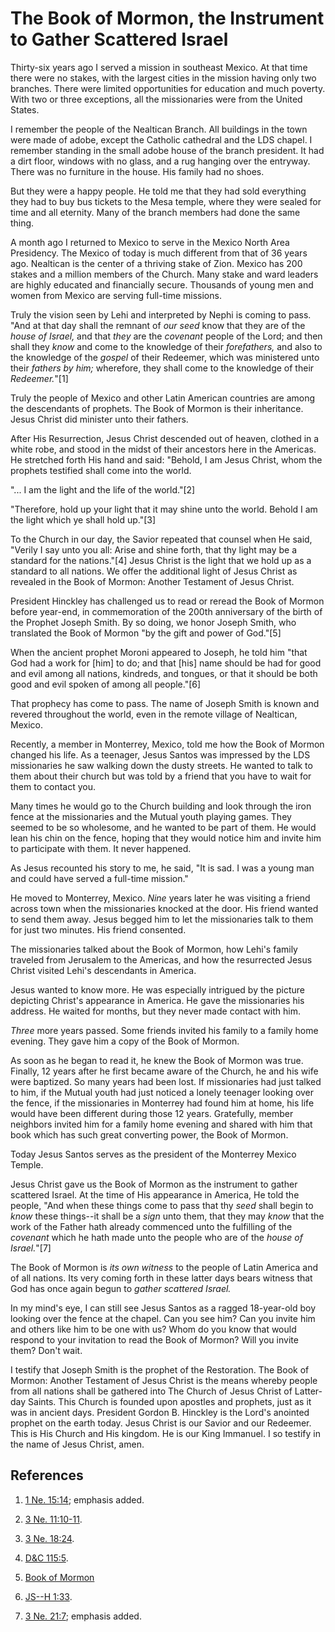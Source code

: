 # The Book of Mormon, the Instrument to Gather Scattered Israel

Thirty-six years ago I served a mission in southeast Mexico. At that time
there were no stakes, with the largest cities in the mission having only two
branches. There were limited opportunities for education and much poverty.
With two or three exceptions, all the missionaries were from the United
States.

I remember the people of the Nealtican Branch. All buildings in the town were
made of adobe, except the Catholic cathedral and the LDS chapel. I remember
standing in the small adobe house of the branch president. It had a dirt
floor, windows with no glass, and a rug hanging over the entryway. There was
no furniture in the house. His family had no shoes.

But they were a happy people. He told me that they had sold everything they
had to buy bus tickets to the Mesa temple, where they were sealed for time and
all eternity. Many of the branch members had done the same thing.

A month ago I returned to Mexico to serve in the Mexico North Area Presidency.
The Mexico of today is much different from that of 36 years ago. Nealtican is
the center of a thriving stake of Zion. Mexico has 200 stakes and a million
members of the Church. Many stake and ward leaders are highly educated and
financially secure. Thousands of young men and women from Mexico are serving
full-time missions.

Truly the vision seen by Lehi and interpreted by Nephi is coming to pass. "And
at that day shall the remnant of _our seed_ know that they are of the _house
of Israel,_ and that _they_ are the _covenant_ people of the Lord; and then
shall they _know_ and come to the knowledge of their _forefathers,_ and also
to the knowledge of the _gospel_ of their Redeemer, which was ministered unto
their _fathers by him;_ wherefore, they shall come to the knowledge of their
_Redeemer._"[1]

Truly the people of Mexico and other Latin American countries are among the
descendants of prophets. The Book of Mormon is their inheritance. Jesus Christ
did minister unto their fathers.

After His Resurrection, Jesus Christ descended out of heaven, clothed in a
white robe, and stood in the midst of their ancestors here in the Americas. He
stretched forth His hand and said: "Behold, I am Jesus Christ, whom the
prophets testified shall come into the world.

"... I am the light and the life of the world."[2]

"Therefore, hold up your light that it may shine unto the world. Behold I am
the light which ye shall hold up."[3]

To the Church in our day, the Savior repeated that counsel when He said,
"Verily I say unto you all: Arise and shine forth, that thy light may be a
standard for the nations."[4] Jesus Christ is the light that we hold up as a
standard to all nations. We offer the additional light of Jesus Christ as
revealed in the Book of Mormon: Another Testament of Jesus Christ.

President Hinckley has challenged us to read or reread the Book of Mormon
before year-end, in commemoration of the 200th anniversary of the birth of the
Prophet Joseph Smith. By so doing, we honor Joseph Smith, who translated the
Book of Mormon "by the gift and power of God."[5]

When the ancient prophet Moroni appeared to Joseph, he told him "that God had
a work for [him] to do; and that [his] name should be had for good and evil
among all nations, kindreds, and tongues, or that it should be both good and
evil spoken of among all people."[6]

That prophecy has come to pass. The name of Joseph Smith is known and revered
throughout the world, even in the remote village of Nealtican, Mexico.

Recently, a member in Monterrey, Mexico, told me how the Book of Mormon
changed his life. As a teenager, Jesus Santos was impressed by the LDS
missionaries he saw walking down the dusty streets. He wanted to talk to them
about their church but was told by a friend that you have to wait for them to
contact you.

Many times he would go to the Church building and look through the iron fence
at the missionaries and the Mutual youth playing games. They seemed to be so
wholesome, and he wanted to be part of them. He would lean his chin on the
fence, hoping that they would notice him and invite him to participate with
them. It never happened.

As Jesus recounted his story to me, he said, "It is sad. I was a young man and
could have served a full-time mission."

He moved to Monterrey, Mexico. _Nine_ years later he was visiting a friend
across town when the missionaries knocked at the door. His friend wanted to
send them away. Jesus begged him to let the missionaries talk to them for just
two minutes. His friend consented.

The missionaries talked about the Book of Mormon, how Lehi's family traveled
from Jerusalem to the Americas, and how the resurrected Jesus Christ visited
Lehi's descendants in America.

Jesus wanted to know more. He was especially intrigued by the picture
depicting Christ's appearance in America. He gave the missionaries his
address. He waited for months, but they never made contact with him.

_Three_ more years passed. Some friends invited his family to a family home
evening. They gave him a copy of the Book of Mormon.

As soon as he began to read it, he knew the Book of Mormon was true. Finally,
12 years after he first became aware of the Church, he and his wife were
baptized. So many years had been lost. If missionaries had just talked to him,
if the Mutual youth had just noticed a lonely teenager looking over the fence,
if the missionaries in Monterrey had found him at home, his life would have
been different during those 12 years. Gratefully, member neighbors invited him
for a family home evening and shared with him that book which has such great
converting power, the Book of Mormon.

Today Jesus Santos serves as the president of the Monterrey Mexico Temple.

Jesus Christ gave us the Book of Mormon as the instrument to gather scattered
Israel. At the time of His appearance in America, He told the people, "And
when these things come to pass that thy _seed_ shall begin to _know_ these
things--it shall be a _sign_ unto them, that they may _know_ that the work of
the Father hath already commenced unto the fulfilling of the _covenant_ which
he hath made unto the people who are of the _house of Israel._"[7]

The Book of Mormon is _its own witness_ to the people of Latin America and of
all nations. Its very coming forth in these latter days bears witness that God
has once again begun to _gather scattered Israel._

In my mind's eye, I can still see Jesus Santos as a ragged 18-year-old boy
looking over the fence at the chapel. Can you see him? Can you invite him and
others like him to be one with us? Whom do you know that would respond to your
invitation to read the Book of Mormon? Will you invite them? Don't wait.

I testify that Joseph Smith is the prophet of the Restoration. The Book of
Mormon: Another Testament of Jesus Christ is the means whereby people from all
nations shall be gathered into The Church of Jesus Christ of Latter-day
Saints. This Church is founded upon apostles and prophets, just as it was in
ancient days. President Gordon B. Hinckley is the Lord's anointed prophet on
the earth today. Jesus Christ is our Savior and our Redeemer. This is His
Church and His kingdom. He is our King Immanuel. I so testify in the name of
Jesus Christ, amen.

## References

  1. [1 Ne. 15:14](https://www.lds.org/scriptures/bofm/1-ne/15.14?lang=eng#13); emphasis added.

  2. [3 Ne. 11:10-11](https://www.lds.org/scriptures/bofm/3-ne/11.10-11?lang=eng#9).

  3. [3 Ne. 18:24](https://www.lds.org/scriptures/bofm/3-ne/18.24?lang=eng#23).

  4. [D&amp;C 115:5](https://www.lds.org/scriptures/dc-testament/dc/115.5?lang=eng#4).

  5. [Book of Mormon](https://www.lds.org/scriptures/bofm/bofm?lang=eng)

  6. [JS--H 1:33](https://www.lds.org/scriptures/pgp/js-h/1.33?lang=eng#32).

  7. [3 Ne. 21:7](https://www.lds.org/scriptures/bofm/3-ne/21.7?lang=eng#6); emphasis added.

